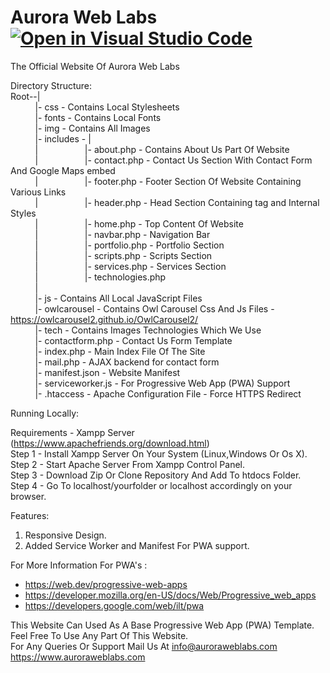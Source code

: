 # Aurora Web Labs    &nbsp;[![Open in Visual Studio Code](https://open.vscode.dev/badges/open-in-vscode.svg)](https://open.vscode.dev/auroraweblabs/auroraweblabs)
The Official Website Of Aurora Web Labs<br>


Directory Structure:<br>
Root--|<br>
&nbsp;&nbsp;&nbsp;&nbsp;&nbsp;&nbsp;&nbsp;&nbsp;&nbsp;&nbsp;|- css - Contains Local Stylesheets<br>
&nbsp;&nbsp;&nbsp;&nbsp;&nbsp;&nbsp;&nbsp;&nbsp;&nbsp;&nbsp;|- fonts - Contains Local Fonts<br>
&nbsp;&nbsp;&nbsp;&nbsp;&nbsp;&nbsp;&nbsp;&nbsp;&nbsp;&nbsp;|- img - Contains All Images<br>
&nbsp;&nbsp;&nbsp;&nbsp;&nbsp;&nbsp;&nbsp;&nbsp;&nbsp;&nbsp;|- includes - |<br>
&nbsp;&nbsp;&nbsp;&nbsp;&nbsp;&nbsp;&nbsp;&nbsp;&nbsp;&nbsp;|&nbsp;&nbsp;&nbsp;&nbsp;&nbsp;&nbsp;&nbsp;&nbsp;&nbsp;&nbsp;&nbsp;&nbsp;&nbsp;&nbsp;&nbsp;&nbsp;&nbsp;&nbsp;&nbsp;|- about.php - Contains About Us Part Of Website<br>
&nbsp;&nbsp;&nbsp;&nbsp;&nbsp;&nbsp;&nbsp;&nbsp;&nbsp;&nbsp;|&nbsp;&nbsp;&nbsp;&nbsp;&nbsp;&nbsp;&nbsp;&nbsp;&nbsp;&nbsp;&nbsp;&nbsp;&nbsp;&nbsp;&nbsp;&nbsp;&nbsp;&nbsp;&nbsp;|- contact.php - Contact Us Section With Contact Form And Google Maps embed<br>
&nbsp;&nbsp;&nbsp;&nbsp;&nbsp;&nbsp;&nbsp;&nbsp;&nbsp;&nbsp;|&nbsp;&nbsp;&nbsp;&nbsp;&nbsp;&nbsp;&nbsp;&nbsp;&nbsp;&nbsp;&nbsp;&nbsp;&nbsp;&nbsp;&nbsp;&nbsp;&nbsp;&nbsp;&nbsp;|- footer.php - Footer Section Of Website Containing Various Links<br>
&nbsp;&nbsp;&nbsp;&nbsp;&nbsp;&nbsp;&nbsp;&nbsp;&nbsp;&nbsp;|&nbsp;&nbsp;&nbsp;&nbsp;&nbsp;&nbsp;&nbsp;&nbsp;&nbsp;&nbsp;&nbsp;&nbsp;&nbsp;&nbsp;&nbsp;&nbsp;&nbsp;&nbsp;&nbsp;|- header.php - Head Section Containing <head> tag and Internal Styles<br>
&nbsp;&nbsp;&nbsp;&nbsp;&nbsp;&nbsp;&nbsp;&nbsp;&nbsp;&nbsp;|&nbsp;&nbsp;&nbsp;&nbsp;&nbsp;&nbsp;&nbsp;&nbsp;&nbsp;&nbsp;&nbsp;&nbsp;&nbsp;&nbsp;&nbsp;&nbsp;&nbsp;&nbsp;&nbsp;|- home.php - Top Content Of Website<br>
&nbsp;&nbsp;&nbsp;&nbsp;&nbsp;&nbsp;&nbsp;&nbsp;&nbsp;&nbsp;|&nbsp;&nbsp;&nbsp;&nbsp;&nbsp;&nbsp;&nbsp;&nbsp;&nbsp;&nbsp;&nbsp;&nbsp;&nbsp;&nbsp;&nbsp;&nbsp;&nbsp;&nbsp;&nbsp;|- navbar.php - Navigation Bar<br>
&nbsp;&nbsp;&nbsp;&nbsp;&nbsp;&nbsp;&nbsp;&nbsp;&nbsp;&nbsp;|&nbsp;&nbsp;&nbsp;&nbsp;&nbsp;&nbsp;&nbsp;&nbsp;&nbsp;&nbsp;&nbsp;&nbsp;&nbsp;&nbsp;&nbsp;&nbsp;&nbsp;&nbsp;&nbsp;|- portfolio.php - Portfolio Section<br>
&nbsp;&nbsp;&nbsp;&nbsp;&nbsp;&nbsp;&nbsp;&nbsp;&nbsp;&nbsp;|&nbsp;&nbsp;&nbsp;&nbsp;&nbsp;&nbsp;&nbsp;&nbsp;&nbsp;&nbsp;&nbsp;&nbsp;&nbsp;&nbsp;&nbsp;&nbsp;&nbsp;&nbsp;&nbsp;|- scripts.php - Scripts Section<br>
&nbsp;&nbsp;&nbsp;&nbsp;&nbsp;&nbsp;&nbsp;&nbsp;&nbsp;&nbsp;|&nbsp;&nbsp;&nbsp;&nbsp;&nbsp;&nbsp;&nbsp;&nbsp;&nbsp;&nbsp;&nbsp;&nbsp;&nbsp;&nbsp;&nbsp;&nbsp;&nbsp;&nbsp;&nbsp;|- services.php - Services Section<br>
&nbsp;&nbsp;&nbsp;&nbsp;&nbsp;&nbsp;&nbsp;&nbsp;&nbsp;&nbsp;|&nbsp;&nbsp;&nbsp;&nbsp;&nbsp;&nbsp;&nbsp;&nbsp;&nbsp;&nbsp;&nbsp;&nbsp;&nbsp;&nbsp;&nbsp;&nbsp;&nbsp;&nbsp;&nbsp;|- technologies.php<br>
&nbsp;&nbsp;&nbsp;&nbsp;&nbsp;&nbsp;&nbsp;&nbsp;&nbsp;&nbsp;|&nbsp;&nbsp;&nbsp;&nbsp;&nbsp;&nbsp;&nbsp;&nbsp;&nbsp;&nbsp;&nbsp;&nbsp;&nbsp;&nbsp;&nbsp;&nbsp;&nbsp;&nbsp;&nbsp;<br>
&nbsp;&nbsp;&nbsp;&nbsp;&nbsp;&nbsp;&nbsp;&nbsp;&nbsp;&nbsp;|- js - Contains All Local JavaScript Files<br>
&nbsp;&nbsp;&nbsp;&nbsp;&nbsp;&nbsp;&nbsp;&nbsp;&nbsp;&nbsp;|- owlcarousel - Contains Owl Carousel Css And Js Files - https://owlcarousel2.github.io/OwlCarousel2/<br>
&nbsp;&nbsp;&nbsp;&nbsp;&nbsp;&nbsp;&nbsp;&nbsp;&nbsp;&nbsp;|- tech - Contains Images Technologies Which We Use<br>
&nbsp;&nbsp;&nbsp;&nbsp;&nbsp;&nbsp;&nbsp;&nbsp;&nbsp;&nbsp;|- contactform.php - Contact Us Form Template<br>
&nbsp;&nbsp;&nbsp;&nbsp;&nbsp;&nbsp;&nbsp;&nbsp;&nbsp;&nbsp;|- index.php - Main Index File Of The Site<br>
&nbsp;&nbsp;&nbsp;&nbsp;&nbsp;&nbsp;&nbsp;&nbsp;&nbsp;&nbsp;|- mail.php - AJAX backend for contact form<br>
&nbsp;&nbsp;&nbsp;&nbsp;&nbsp;&nbsp;&nbsp;&nbsp;&nbsp;&nbsp;|- manifest.json - Website Manifest<br>
&nbsp;&nbsp;&nbsp;&nbsp;&nbsp;&nbsp;&nbsp;&nbsp;&nbsp;&nbsp;|- serviceworker.js - For Progressive Web App (PWA) Support<br>
&nbsp;&nbsp;&nbsp;&nbsp;&nbsp;&nbsp;&nbsp;&nbsp;&nbsp;&nbsp;|- .htaccess - Apache Configuration File - Force HTTPS Redirect<br> 

Running Locally: <br>

Requirements - Xampp Server (https://www.apachefriends.org/download.html)<br>
Step 1 - Install Xampp Server On Your System (Linux,Windows Or Os X).<br>
Step 2 - Start Apache Server From Xampp Control Panel.<br>
Step 3 - Download Zip Or Clone Repository And Add To htdocs Folder.<br>
Step 4 - Go To localhost/yourfolder or localhost accordingly on your browser.<br>

Features:
1) Responsive Design.
2) Added Service Worker and Manifest For PWA support.

For More Information For PWA's :
- https://web.dev/progressive-web-apps
- https://developer.mozilla.org/en-US/docs/Web/Progressive_web_apps
- https://developers.google.com/web/ilt/pwa

This Website Can Used As A Base Progressive Web App (PWA) Template.<br>
Feel Free To Use Any Part Of This Website.<br>
For Any Queries Or Support Mail Us At info@auroraweblabs.com<br>
https://www.auroraweblabs.com<br>

